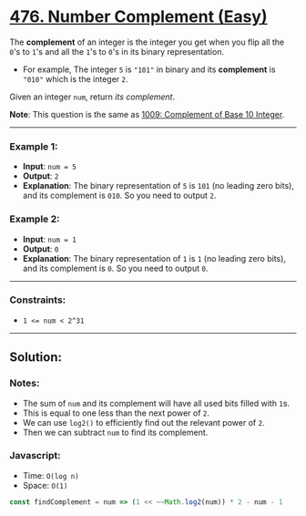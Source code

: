 # [476. Number Complement (Easy)](https://leetcode.com/problems/number-complement/)

The **complement** of an integer is the integer you get when you flip all the `0`'s to `1`'s and all the `1`'s to `0`'s in its binary representation.
 - For example, The integer `5` is `"101"` in binary and its **complement** is `"010"` which is the integer `2`.

Given an integer `num`, return _its complement_.

**Note**: This question is the same as [1009: Complement of Base 10 Integer](https://leetcode.com/problems/complement-of-base-10-integer/).
 
---
### Example 1:
 - **Input**: `num = 5`
 - **Output**: `2`
 - **Explanation**: The binary representation of `5` is `101` (no leading zero bits), and its complement is `010`. So you need to output `2`.

### Example 2:
 - **Input**: `num = 1`
 - **Output**: `0`
 - **Explanation**: The binary representation of `1` is `1` (no leading zero bits), and its complement is `0`. So you need to output `0`.

---
### Constraints:
 - `1 <= num < 2^31`
    
---
## Solution:
### Notes:
 - The sum of `num` and its complement will have all used bits filled with `1`s.
 - This is equal to one less than the next power of `2`.
 - We can use `log2()` to efficiently find out the relevant power of `2`.
 - Then we can subtract `num` to find its complement.

### Javascript:
 - Time: `O(log n)`
 - Space: `O(1)`

```js
const findComplement = num => (1 << ~~Math.log2(num)) * 2 - num - 1
```

